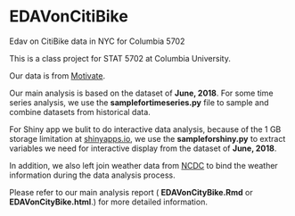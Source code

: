 # EDAVonCitiBike
Edav on CitiBike data in NYC for Columbia 5702

This is a class project for STAT 5702 at Columbia University.

Our data is from [Motivate](https://www.motivateco.com/use-our-data/).

Our main analysis is based on the dataset of **June, 2018**.
For some time series analysis, we use the **samplefortimeseries.py** file to sample and combine datasets from historical data.

For Shiny app we bulit to do interactive data analysis, because of the 1 GB storage limitation at [shinyapps.io](http://www.shinyapps.io/), we use the **sampleforshiny.py** to extract variables we need for interactive display from the dataset of **June, 2018**.  

In addition, we also left join weather data from [NCDC](https://www.ncdc.noaa.gov) to bind the weather information during the data analysis process.  

Please refer to our main analysis report ( **EDAVonCityBike.Rmd** or **EDAVonCityBike.html**.) for more detailed information.

